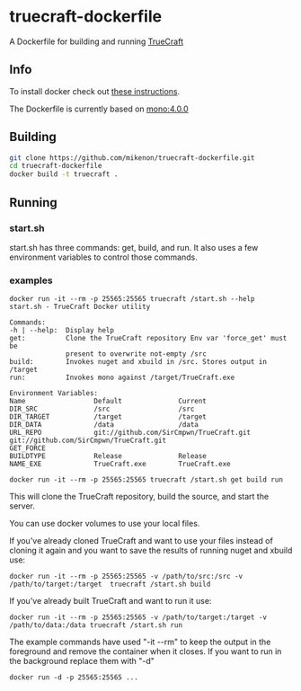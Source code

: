 # truecraft-dockerfile
A Dockerfile for building and running [TrueCraft](https://github.com/SirCmpwn/TrueCraft)

## Info

To install docker check out [these instructions](https://docs.docker.com/installation/).

The Dockerfile is currently based on [mono:4.0.0](https://registry.hub.docker.com/_/mono/)

## Building

```bash
git clone https://github.com/mikenon/truecraft-dockerfile.git
cd truecraft-dockerfile
docker build -t truecraft .
```

## Running

### start.sh

start.sh has three commands: get, build, and run. It also uses a few environment variables to control those commands.

### examples

```
docker run -it --rm -p 25565:25565 truecraft /start.sh --help
start.sh - TrueCraft Docker utility

Commands:
-h | --help:  Display help
get:          Clone the TrueCraft repository Env var 'force_get' must be
              present to overwrite not-empty /src
build:        Invokes nuget and xbuild in /src. Stores output in /target
run:          Invokes mono against /target/TrueCraft.exe

Environment Variables:
Name                 Default              Current
DIR_SRC              /src                 /src
DIR_TARGET           /target              /target
DIR_DATA             /data                /data
URL_REPO             git://github.com/SirCmpwn/TrueCraft.git git://github.com/SirCmpwn/TrueCraft.git
GET_FORCE
BUILDTYPE            Release              Release
NAME_EXE             TrueCraft.exe        TrueCraft.exe
```


    docker run -it --rm -p 25565:25565 truecraft /start.sh get build run

This will clone the TrueCraft repository, build the source, and start the server.

You can use docker volumes to use your local files.

If you've already cloned TrueCraft and want to use your files instead of cloning it again and you want to save the results of running nuget and xbuild use:

    docker run -it --rm -p 25565:25565 -v /path/to/src:/src -v /path/to/target:/target  truecraft /start.sh build

If you've already built TrueCraft and want to run it use:

    docker run -it --rm -p 25565:25565 -v /path/to/target:/target -v /path/to/data:/data truecraft /start.sh run

The example commands have used "-it --rm" to keep the output in the foreground and remove the container when it closes. If you want to run in the background replace them with "-d"

    docker run -d -p 25565:25565 ...
